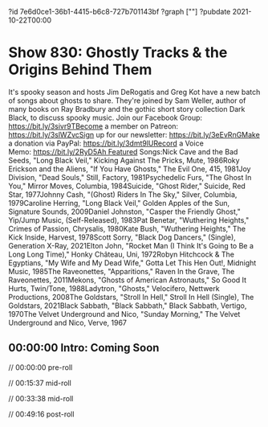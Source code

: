 ?id 7e6d0ce1-36b1-4415-b6c8-727b701143bf
?graph [""]
?pubdate 2021-10-22T00:00

# Show 830: Ghostly Tracks & the Origins Behind Them

It's spooky season and hosts Jim DeRogatis and Greg Kot have a new batch of songs about ghosts to share. They're joined by Sam Weller, author of many books on Ray Bradbury and the gothic short story collection Dark Black, to discuss spooky music. Join our Facebook Group: https://bit.ly/3sivr9TBecome a member on Patreon: https://bit.ly/3slWZvcSign up for our newsletter: https://bit.ly/3eEvRnGMake a donation via PayPal: https://bit.ly/3dmt9lURecord a Voice Memo: https://bit.ly/2RyD5Ah Featured Songs:Nick Cave and the Bad Seeds, "Long Black Veil," Kicking Against The Pricks, Mute, 1986Roky Erickson and the Aliens, "If You Have Ghosts," The Evil One, 415, 1981Joy Division, "Dead Souls," Still, Factory, 1981Psychedelic Furs, "The Ghost In You," Mirror Moves, Columbia, 1984Suicide, "Ghost Rider," Suicide, Red Star, 1977Johnny Cash, "(Ghost) Riders In The Sky," Silver, Columbia, 1979Caroline Herring, "Long Black Veil," Golden Apples of the Sun, Signature Sounds, 2009Daniel Johnston, "Casper the Friendly Ghost," Yip/Jump Music, (Self-Released), 1983Pat Benetar, "Wuthering Heights," Crimes of Passion, Chrysalis, 1980Kate Bush, "Wuthering Heights," The Kick Inside, Harvest, 1978Scott Sorry, "Black Dog Dancers," (Single), Generation X-Ray, 2021Elton John, "Rocket Man (I Think It's Going to Be a Long Long Time)," Honky Château, Uni, 1972Robyn Hitchcock & The Egyptians, "My Wife and My Dead Wife," Gotta Let This Hen Out!, Midnight Music, 1985The Raveonettes, "Apparitions," Raven In the Grave, The Raveonettes, 2011Mekons, "Ghosts of American Astronauts," So Good It Hurts, Twin/Tone, 1988Ladytron, "Ghosts," Velocifero, Nettwerk Productions, 2008The Goldstars, "Stroll In Hell," Stroll In Hell (Single), The Goldstars, 2021Black Sabbath, "Black Sabbath," Black Sabbath, Vertigo, 1970The Velvet Underground and Nico, "Sunday Morning," The Velvet Underground and Nico, Verve, 1967

## 00:00:00 Intro: Coming Soon

// 00:00:00 pre-roll

// 00:15:37 mid-roll

// 00:33:38 mid-roll

// 00:49:16 post-roll
